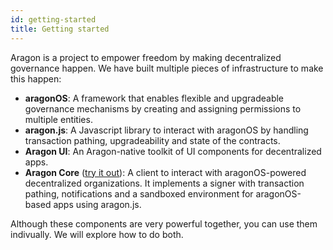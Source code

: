 ```yaml
---
id: getting-started
title: Getting started
---
```


Aragon is a project to empower freedom by making decentralized governance happen.
We have built multiple pieces of infrastructure to make this happen:
- **aragonOS**: A framework that enables flexible and upgradeable governance mechanisms by creating and assigning permissions to multiple entities.
- **aragon.js**: A Javascript library to interact with aragonOS by handling transaction pathing, upgradeability and state of the contracts.
- **Aragon UI**: An Aragon-native toolkit of UI components for decentralized apps.
- **Aragon Core** ([try it out](http://app.aragon.org)): A client to interact with aragonOS-powered decentralized organizations. It implements a signer with transaction pathing, notifications and a sandboxed environment for aragonOS-based apps using aragon.js.

Although these components are very powerful together, you can use them indivually.
We will explore how to do both.